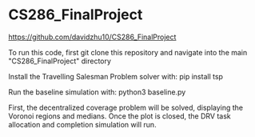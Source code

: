 # CS286_FinalProject

https://github.com/davidzhu10/CS286_FinalProject

To run this code, first git clone this repository and navigate into the main "CS286_FinalProject" directory

Install the Travelling Salesman Problem solver with: pip install tsp

Run the baseline simulation with: python3 baseline.py

First, the decentralized coverage problem will be solved, displaying the Voronoi regions and medians. Once the plot is closed, the DRV task allocation and completion simulation will run. 
